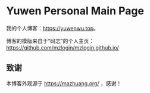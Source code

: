 # Yuwen Personal Main Page

我的个人博客：<https://yuwenwu.top>。

博客的模版来自于“码志”的个人主页：https://github.com/mzlogin/mzlogin.github.io/


## 致谢

本博客外观源于 https://mazhuang.org/ ，感谢！
